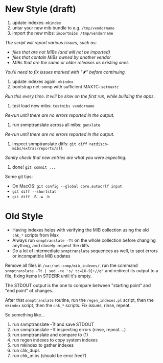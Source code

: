 # New Style (draft)

1. update indexes: `mkindex`
1. untar your new mib bundle to e.g. `/tmp/vendorname`
1. import the new mibs: `importmibs /tmp/vendorname`

 _The script will report various issues, such as:_
 * _files that are not MIBs (and will not be imported)_
 * _files that contain MIBs owned by another vendor_
 * _MIBs that are the same or older releases as existing ones_

 _You'll need to fix issues marked with "✘" before continuing._

1. update indexes again: `mkindex`
1. bootstrap net-snmp with sufficient MAXTC: `setmaxtc`

 _Run this every time. It will be slow on the first run, while building the apps._
1. test load new mibs: `testmibs vendorname`

 _Re-run until there are no errors reported in the output._
1. run snmptranslate across all mibs: `genxlate`

 _Re-run until there are no errors reported in the output._
1. inspect snmptranslate diffs: `git diff netdisco-mibs/extras/reports/all`

 _Sanity check that new entries are what you were expecting._
1. done! `git commit ...`

Some git tips:
* On MacOS: `git config --global core.autocrlf input`
* `git diff --shortstat`
* `git diff -B -w -b`

# Old Style
* Having indexes helps with verifying the MIB collection using the old `chk_*` scripts from Max
* Always run `snmptranslate -Tt` on the whole collection before changing anything, and closely inspect the diffs
* Do a lot of intermediate `snmptranslate` sequences as well, to spot errors or incompatible MIB updates

Remove all files in `/var/net-snmp/mib_indexes/`, run the command `snmptranslate -Tt | sed -re 's/ tc=[0-9]+//g'`
and redirect its output to a file, fixing items in STDERR until it's empty.

The STDOUT output is the one to compare between "starting point" and "end point" of changes.

After that `snmptranslate` routine, run the `regen_indexes.pl` script, then the `mkindex` script, then the `chk_*` scripts. Fix issues, rinse, repeat.

So something like...

1. run snmptranslate -Tt and save STDOUT
2. run snmptranslate -Tt inspecting errors (rinse, repeat....)
3. run snmptranslate and compare to (1)
4. run regen indexes to copy system indexes
5. run mkindex to gather indexes
6. run chk_dups
7. run chk_mibs (should be error free?)


